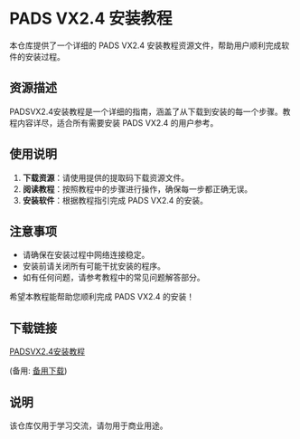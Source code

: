 # PADS VX2.4 安装教程

本仓库提供了一个详细的 PADS VX2.4 安装教程资源文件，帮助用户顺利完成软件的安装过程。

## 资源描述

PADSVX2.4安装教程是一个详细的指南，涵盖了从下载到安装的每一个步骤。教程内容详尽，适合所有需要安装 PADS VX2.4 的用户参考。

## 使用说明

1. **下载资源**：请使用提供的提取码下载资源文件。
2. **阅读教程**：按照教程中的步骤进行操作，确保每一步都正确无误。
3. **安装软件**：根据教程指引完成 PADS VX2.4 的安装。

## 注意事项

- 请确保在安装过程中网络连接稳定。
- 安装前请关闭所有可能干扰安装的程序。
- 如有任何问题，请参考教程中的常见问题解答部分。

希望本教程能帮助您顺利完成 PADS VX2.4 的安装！

## 下载链接
[PADSVX2.4安装教程]() 

(备用: [备用下载](https://pan.baidu.com/s/12MnSzeAwgT_y_ieCea6h_w?pwd=vi0n))

## 说明

该仓库仅用于学习交流，请勿用于商业用途。
